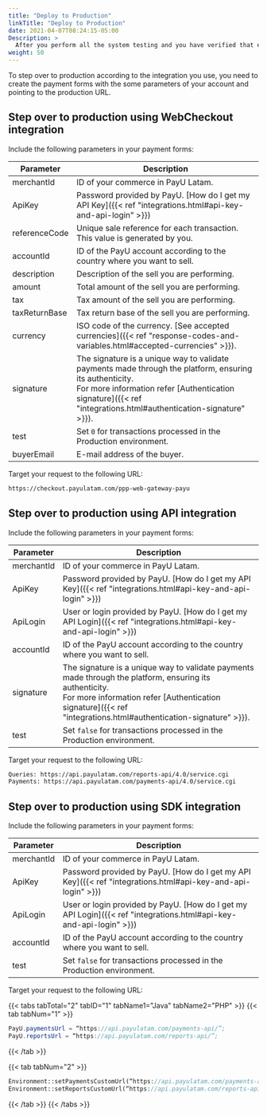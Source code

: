 ```yaml
---
title: "Deploy to Production"
linkTitle: "Deploy to Production"
date: 2021-04-07T08:24:15-05:00
Description: >
  After you perform all the system testing and you have verified that everything is working properly, you can change to the production server; where the actual transactions are processed.
weight: 50
---
```


To step over to production according to the integration you use, you need to create the payment forms with the some parameters of your account and pointing to the production URL.

## Step over to production using WebCheckout integration
Include the following parameters in your payment forms:

| Parameter | Description |
|---|---|
| merchantId | ID of your commerce in PayU Latam. |
| ApiKey | Password provided by PayU. [How do I get my API Key]({{< ref "integrations.html#api-key-and-api-login" >}}) |
| referenceCode | Unique sale reference for each transaction. This value is generated by you. |
| accountId | ID of the PayU account according to the country where you want to sell. |
| description | Description of the sell you are performing. |
| amount | Total amount of the sell you are performing. |
| tax | Tax amount of the sell you are performing. |
| taxReturnBase | Tax return base of the sell you are performing. |
| currency | ISO code of the currency. [See accepted currencies]({{< ref "response-codes-and-variables.html#accepted-currencies" >}}). |
| signature | The signature is a unique way to validate payments made through the platform, ensuring its authenticity. <br>For more information refer [Authentication signature]({{< ref "integrations.html#authentication-signature" >}}). |
| test | Set `0` for transactions processed in the Production environment. |
| buyerEmail | E-mail address of the buyer. |

Target your request to the following URL:

```HTML
https://checkout.payulatam.com/ppp-web-gateway-payu
```

## Step over to production using API integration
Include the following parameters in your payment forms:

| Parameter | Description |
|---|---|
| merchantId | ID of your commerce in PayU Latam. |
| ApiKey | Password provided by PayU. [How do I get my API Key]({{< ref "integrations.html#api-key-and-api-login" >}}) |
| ApiLogin | User or login provided by PayU. [How do I get my API Login]({{< ref "integrations.html#api-key-and-api-login" >}}) |
| accountId | ID of the PayU account according to the country where you want to sell. |
| signature | The signature is a unique way to validate payments made through the platform, ensuring its authenticity.<br>For more information refer [Authentication signature]({{< ref "integrations.html#authentication-signature" >}}). |
| test | Set `false` for transactions processed in the Production environment. |

Target your request to the following URL:

```HTML
Queries: https://api.payulatam.com/reports-api/4.0/service.cgi
Payments: https://api.payulatam.com/payments-api/4.0/service.cgi
```

## Step over to production using SDK integration
Include the following parameters in your payment forms:

| Parameter | Description |
|---|---|
| merchantId | ID of your commerce in PayU Latam. |
| ApiKey | Password provided by PayU. [How do I get my API Key]({{< ref "integrations.html#api-key-and-api-login" >}}) |
| ApiLogin | User or login provided by PayU. [How do I get my API Login]({{< ref "integrations.html#api-key-and-api-login" >}}) |
| accountId | ID of the PayU account according to the country where you want to sell. |
| test | Set `false` for transactions processed in the Production environment. |

Target your request to the following URL:

{{< tabs tabTotal="2" tabID="1" tabName1="Java" tabName2="PHP" >}}
{{< tab tabNum="1" >}}
```Java
PayU.paymentsUrl = “https://api.payulatam.com/payments-api/”;
PayU.reportsUrl = “https://api.payulatam.com/reports-api/”;
```
{{< /tab >}}

{{< tab tabNum="2" >}}
```PHP
Environment::setPaymentsCustomUrl(“https://api.payulatam.com/payments-api/4.0/service.cgi”);
Environment::setReportsCustomUrl(“https://api.payulatam.com/reports-api/4.0/service.cgi”);
```
{{< /tab >}}
{{< /tabs >}}
